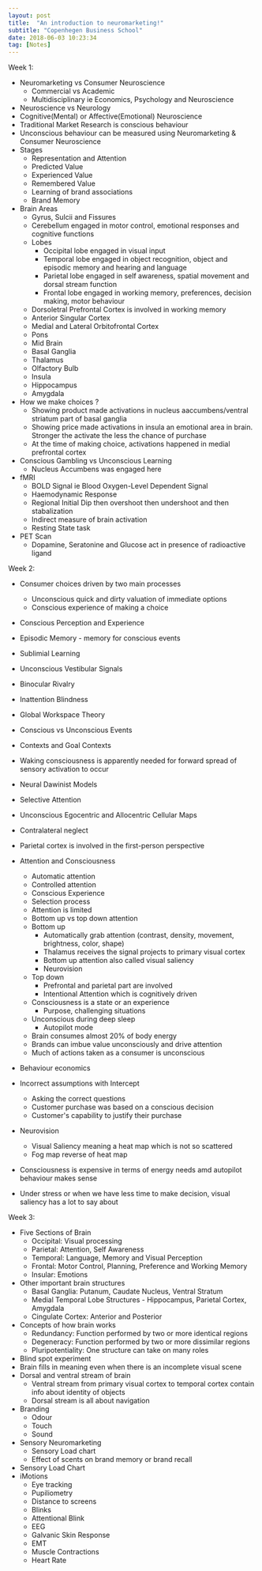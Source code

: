 ```yaml
---
layout: post
title:  "An introduction to neuromarketing!"
subtitle: "Copenhegen Business School"
date: 2018-06-03 10:23:34
tag: [Notes]
---
```


Week 1:

- Neuromarketing vs Consumer Neuroscience
    - Commercial vs Academic
    - Multidisciplinary ie Economics, Psychology and Neuroscience
- Neuroscience vs Neurology
- Cognitive(Mental) or Affective(Emotional) Neuroscience
- Traditional Market Research is conscious behaviour
- Unconscious behaviour can be measured using Neuromarketing & Consumer Neuroscience
- Stages 
    - Representation and Attention
    - Predicted Value
    - Experienced Value
    - Remembered Value
    - Learning of brand associations
    - Brand Memory
- Brain Areas
    - Gyrus, Sulcii and Fissures
    - Cerebellum engaged in motor control, emotional responses and cognitive functions
    - Lobes
        - Occipital lobe engaged in visual input
        - Temporal lobe engaged in object recognition, object and episodic memory and hearing and language
        - Parietal lobe engaged in self awareness, spatial movement and dorsal stream function 
        - Frontal lobe engaged in working memory, preferences, decision making, motor behaviour
    - Dorsoletral Prefrontal Cortex is involved in working memory
    - Anterior Singular Cortex
    - Medial and Lateral Orbitofrontal Cortex
    - Pons
    - Mid Brain
    - Basal Ganglia
    - Thalamus
    - Olfactory Bulb
    - Insula
    - Hippocampus
    - Amygdala
- How we make choices ?
    - Showing product made activations in nucleus aaccumbens/ventral striatum part of basal ganglia
    - Showing price made activations in insula an emotional area in brain. Stronger the activate the less the chance of purchase
    - At the time of making choice, activations happened in medial prefrontal cortex
- Conscious Gambling vs Unconscious Learning
    - Nucleus Accumbens was engaged here
- fMRI
    - BOLD Signal ie Blood Oxygen-Level Dependent Signal
    - Haemodynamic Response
    - Regional Initial Dip then overshoot then undershoot and then stabalization
    - Indirect measure of brain activation
    - Resting State task
- PET Scan
    - Dopamine, Seratonine and Glucose act in presence of radioactive ligand


Week 2:

- Consumer choices driven by two main processes
    - Unconscious quick and dirty valuation of immediate options
    - Conscious experience of making a choice
- Conscious Perception and Experience
- Episodic Memory - memory for conscious events
- Sublimial Learning
- Unconscious Vestibular Signals
- Binocular Rivalry
- Inattention Blindness
- Global Workspace Theory
- Conscious vs Unconscious Events
- Contexts and Goal Contexts
- Waking consciousness is apparently needed for forward
spread of sensory activation to occur
- Neural Dawinist Models
- Selective Attention
- Unconscious Egocentric and Allocentric Cellular Maps
- Contralateral neglect
- Parietal cortex is involved in the first-person perspective

- Attention and Consciousness
    - Automatic attention
    - Controlled attention
    - Conscious Experience
    - Selection process
    - Attention is limited
    - Bottom up vs top down attention
    - Bottom up
        - Automatically grab attention (contrast, density, movement, brightness, color, shape)
        - Thalamus receives the signal projects to primary visual cortex
        - Bottom up attention also called visual saliency
        - Neurovision
    - Top down
        - Prefrontal and parietal part are involved
        - Intentional Attention which is cognitively driven
    - Consciousness is a state or an experience
        - Purpose, challenging situations
    - Unconscious during deep sleep
        - Autopilot mode
    - Brain consumes almost 20% of body energy
    - Brands can imbue value unconsciously and drive attention
    - Much of actions taken as a consumer is unconscious

- Behaviour economics
- Incorrect assumptions with Intercept
    - Asking the correct questions
    - Customer purchase was based on a conscious decision
    - Customer's capability to justify their purchase
- Neurovision
    - Visual Saliency meaning a heat map which is not so scattered
    - Fog map reverse of heat map
- Consciousness is expensive in terms of energy needs amd autopilot behaviour makes sense
- Under stress or when we have less time to make decision, visual saliency has a lot to say about


Week 3:

- Five Sections of Brain
    - Occipital: Visual processing
    - Parietal: Attention, Self Awareness
    - Temporal: Language, Memory and Visual Perception
    - Frontal: Motor Control, Planning, Preference and Working Memory
    - Insular: Emotions
- Other important brain structures
    - Basal Ganglia: Putanum, Caudate Nucleus, Ventral Stratum
    - Medial Temporal Lobe Structures - Hippocampus, Parietal Cortex, Amygdala
    - Cingulate Cortex: Anterior and Posterior
- Concepts of how brain works
    - Redundancy: Function performed by two or more identical regions
    - Degeneracy: Function performed by two or more dissimilar regions
    - Pluripotentiality: One structure can take on many roles
- Blind spot experiment
- Brain fills in meaning even when there is an incomplete visual scene
- Dorsal and ventral stream of brain
    - Ventral stream from primary visual cortex to temporal cortex contain info about identity of objects
    - Dorsal stream is all about navigation
- Branding
    - Odour
    - Touch
    - Sound
- Sensory Neuromarketing
    - Sensory Load chart
    - Effect of scents on brand memory or brand recall
- Sensory Load Chart
- iMotions
    - Eye tracking
    - Pupiliometry
    - Distance to screens
    - Blinks
    - Attentional Blink
    - EEG
    - Galvanic Skin Response
    - EMT
    - Muscle Contractions
    - Heart Rate
